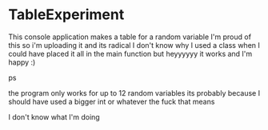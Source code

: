 # TableExperiment
This console application makes a table for a random variable
I'm proud of this so i'm uploading it and its radical
I don't know why I used a class 
when I could have placed it all in the main function 
but heyyyyyy it works
and I'm happy :)

ps

the program only works for up to 12 random variables
its probably because I should have used a bigger int or whatever the fuck that means



I don't know what I'm doing
